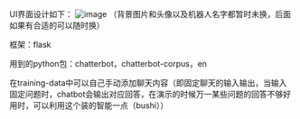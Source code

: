 UI界面设计如下：
![image](http://a1.qpic.cn/psc?/V14G0Vbe1s4UtD/z4wcfyXMQjQ.Ifdxv6x54n.f5PX288BuYpDetFVQ4oTxRPH.4KO4HMTQeNfGep.jq5Sp9WUsjEg7OkRVLrf0wQ!!/c&ek=1&kp=1&pt=0&bo=EwcoAhMHKAIRECc!&t=5&tl=3&vuin=1424772795&tm=1594015200&sce=60-2-2&rf=0-0.jpg)
（背景图片和头像以及机器人名字都暂时未换，后面如果有合适的可以随时换）

框架：flask

用到的python包：chatterbot，chatterbot-corpus，en

在training-data中可以自己手动添加聊天内容（即固定聊天的输入输出，当输入固定问题时，chatbot会输出对应回答，在演示的时候万一某些问题的回答不够好用时，可以利用这个装的智能一点（bushi））
